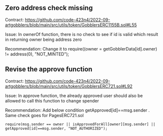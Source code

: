 ## Zero address check missing

Contract:
https://github.com/code-423n4/2022-09-artgobblers/blob/main/src/utils/token/GobblersERC1155B.sol#L55

Issue:
In ownerOf function, there is no check to see if id is valid which result in returning owner being address zero

Recommendation:
Change it to require((owner = getGobblerData[id].owner) != address(0), "NOT_MINTED");

## Revise the approve function

Contract:
https://github.com/code-423n4/2022-09-artgobblers/blob/main/src/utils/token/GobblersERC721.sol#L92

Issue:
In approve function, the already approved user should also be allowed to call this function to change spender

Recommendation:
Add below condition getApproved[id]==msg.sender . Same check goes for PagesERC721.sol

```
require(msg.sender == owner || isApprovedForAll[owner][msg.sender] || getApproved[id]==msg.sender, "NOT_AUTHORIZED");
```